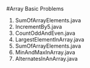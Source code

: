#Array Basic Problems
1. SumOfArrayElements.java
2. IncrementBy5.java
3. CountOddAndEven.java
4. LargestElementInArray.java
5. SumOfArrayElements.java
6. MinAndMaxInArray.java
7. AlternatesInAnArray.java
